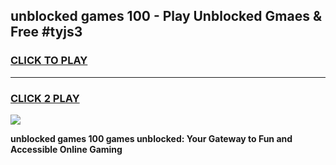 
## unblocked games 100 - Play Unblocked Gmaes & Free #tyjs3
<h3>
<a href="https://news.freeplayer.one?title=unblocked_games_100&ref=24F">CLICK TO PLAY</a></h3>
<hr>

<h3>
<a href="https://news.freeplayer.one?title=unblocked_games_100&ref=24F">CLICK 2 PLAY</a>
  
</h3>

<a href="https://news.freeplayer.one?title=unblocked_games_100&ref=24F/"><img src="https://clearcache.store/games.png"></a>


**unblocked games 100 games unblocked: Your Gateway to Fun and Accessible Online Gaming**
